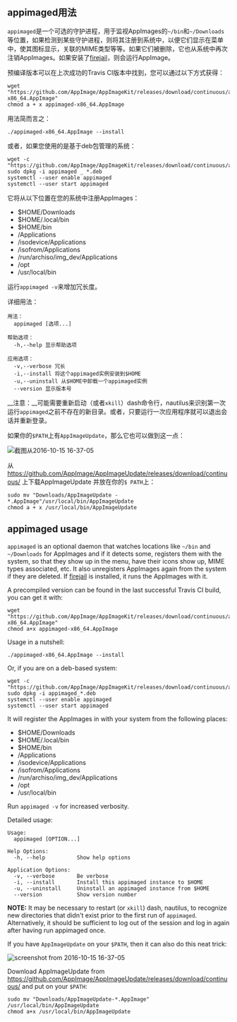 ## appimaged用法

`appimaged`是一个可选的守护进程，用于监视AppImages的`~/bin`和`~/Downloads`等位置，如果检测到某些守护进程，则将其注册到系统中，以便它们显示在菜单中，使其图标显示，关联的MIME类型等等。如果它们被删除，它也从系统中再次注销AppImages。如果安装了[firejail](https://github.com/netblue30/firejail)，则会运行AppImage。

预编译版本可以在上次成功的Travis CI版本中找到，您可以通过以下方式获得：

```
wget "https://github.com/AppImage/AppImageKit/releases/download/continuous/appimaged-x86_64.AppImage"
chmod a + x appimaged-x86_64.AppImage
```

用法简而言之：

```
./appimaged-x86_64.AppImage --install
```

或者，如果您使用的是基于deb包管理的系统：

```
wget -c "https://github.com/AppImage/AppImageKit/releases/download/continuous/appimaged_1.0_amd64.deb"
sudo dpkg -i appimaged _ *.deb
systemctl --user enable appimaged
systemctl --user start appimaged
```

它将从以下位置在您的系统中注册AppImages：
* $HOME/Downloads
* $HOME/.local/bin
* $HOME/bin
* /Applications
* /isodevice/Applications
* /isofrom/Applications
* /run/archiso/img_dev/Applications
* /opt
* /usr/local/bin

运行`appimaged -v`来增加冗长度。

详细用法：
```
用法：
  appimaged [选项...]

帮助选项：
  -h,--help 显示帮助选项

应用选项：
  -v,--verbose 冗长
  -i,--install 将这个appimaged实例安装到$HOME
  -u,--uninstall 从$HOME中卸载一个appimaged实例
  --version 显示版本号

```

__注意：__可能需要重新启动（或者`xkill`）dash命令行，nautilus来识别第一次运行`appimaged`之前不存在的新目录。或者，只要运行一次应用程序就可以退出会话并重新登录。

如果你的`$PATH`上有`AppImageUpdate`，那么它也可以做到这一点：

![截图从2016-10-15 16-37-05](https://cloud.githubusercontent.com/assets/2480569/19410850/0390fe9c-92f6-11e6-9882-3ca6d360a190.jpg)

从 https://github.com/AppImage/AppImageUpdate/releases/download/continuous/ 上下载AppImageUpdate 并放在你的`$ PATH`上：

```
sudo mv "Downloads/AppImageUpdate - *.AppImage"/usr/local/bin/AppImageUpdate
chmod a + x /usr/local/bin/AppImageUpdate
```

## appimaged usage

`appimaged` is an optional daemon that watches locations like `~/bin` and `~/Downloads` for AppImages and if it detects some, registers them with the system, so that they show up in the menu, have their icons show up, MIME types associated, etc. It also unregisters AppImages again from the system if they are deleted. If [firejail](https://github.com/netblue30/firejail) is installed, it runs the AppImages with it.

A precompiled version can be found in the last successful Travis CI build, you can get it with:

```
wget "https://github.com/AppImage/AppImageKit/releases/download/continuous/appimaged-x86_64.AppImage"
chmod a+x appimaged-x86_64.AppImage
```

Usage in a nutshell:

```
./appimaged-x86_64.AppImage --install
```

Or, if you are on a deb-based system:

```
wget -c "https://github.com/AppImage/AppImageKit/releases/download/continuous/appimaged_1.0_amd64.deb"
sudo dpkg -i appimaged_*.deb
systemctl --user enable appimaged
systemctl --user start appimaged
```

It will register the AppImages in with your system from the following places:
* $HOME/Downloads
* $HOME/.local/bin
* $HOME/bin
* /Applications
* /isodevice/Applications
* /isofrom/Applications
* /run/archiso/img_dev/Applications
* /opt
* /usr/local/bin

Run `appimaged -v` for increased verbosity.

Detailed usage:
```
Usage:
  appimaged [OPTION...] 

Help Options:
  -h, --help          Show help options

Application Options:
  -v, --verbose       Be verbose
  -i, --install       Install this appimaged instance to $HOME
  -u, --uninstall     Uninstall an appimaged instance from $HOME
  --version           Show version number

```

__NOTE:__ It may be necessary to restart (or `xkill`) dash, nautilus, to recognize new directories that didn't exist prior to the first run of `appimaged`. Alternatively, it should be sufficient to log out of the session and log in again after having run appimaged once.

If you have `AppImageUpdate` on your `$PATH`, then it can also do this neat trick:

![screenshot from 2016-10-15 16-37-05](https://cloud.githubusercontent.com/assets/2480569/19410850/0390fe9c-92f6-11e6-9882-3ca6d360a190.jpg)

Download AppImageUpdate from https://github.com/AppImage/AppImageUpdate/releases/download/continuous/ and put on your `$PATH`:

```
sudo mv "Downloads/AppImageUpdate-*.AppImage" /usr/local/bin/AppImageUpdate
chmod a+x /usr/local/bin/AppImageUpdate
```
